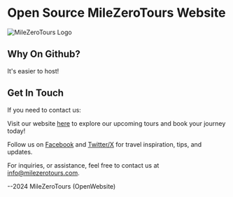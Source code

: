 # Open Source MileZeroTours Website

![MileZeroTours Logo](https://img1.wsimg.com/isteam/ip/5c6ba9e7-37f1-439d-a93e-54468808361e/BIG%20logo.jpg/:/rs=w:367,h:104,cg:true,m/cr=w:367,h:104/qt=q:95)

## Why On Github?
It's easier to host!


## Get In Touch

If you need to contact us:

Visit our website [here](https://www.milezerotours.com) to explore our upcoming tours and book your journey today!

Follow us on [Facebook](https://www.facebook.com/milezerotours) and [Twitter/X](https://www.X.com/milezerotours) for travel inspiration, tips, and updates.

For inquiries, or assistance, feel free to contact us at [info@milezerotours.com](mailto:info@milezerotours.com).

--2024 MileZeroTours (OpenWebsite)

